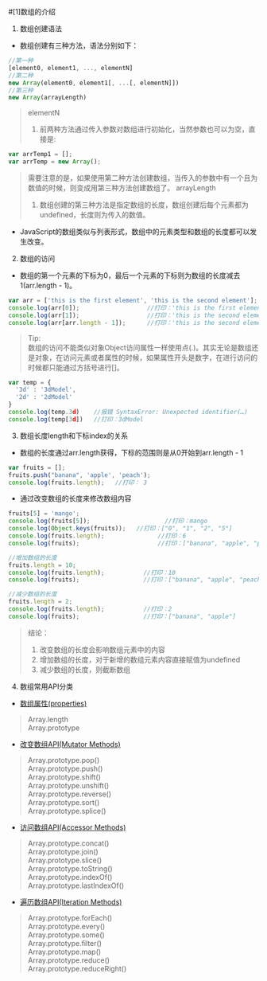 #[1]数组的介绍
1. 数组创建语法  
 * 数组创建有三种方法，语法分别如下：  

  ```JavaScript
  //第一种
  [element0, element1, ..., elementN]
  //第二种
  new Array(element0, element1[, ...[, elementN]])
  //第三种
  new Array(arrayLength)
  ```
  > elementN  
  > 1. 前两种方法通过传入参数对数组进行初始化，当然参数也可以为空，直接是:  
  
  ```JavaScript
  var arrTemp1 = [];
  var arrTemp = new Array();
  ```
  > 需要注意的是，如果使用第二种方法创建数组，当传入的参数中有一个且为数值的时候，则变成用第三种方法创建数组了。
  > arrayLength  
  > 1. 数组创建的第三种方法是指定数组的长度，数组创建后每个元素都为undefined，长度则为传入的数值。  

 * JavaScript的数组类似与列表形式，数组中的元素类型和数组的长度都可以发生改变。  

2. 数组的访问
 * 数组的第一个元素的下标为0，最后一个元素的下标则为数组的长度减去1(arr.length - 1)。  

  ```JavaScript
  var arr = ['this is the first element', 'this is the second element'];
  console.log(arr[0]);                   //打印：'this is the first element'
  console.log(arr[1]);                   //打印：'this is the second element'
  console.log(arr[arr.length - 1]);      //打印：'this is the second element'
  ```
  > Tip:   
  > 数组的访问不能类似对象Object访问属性一样使用点(.)。其实无论是数组还是对象，在访问元素或者属性的时候，如果属性开头是数字，在进行访问的时候都只能通过方括号进行[]。

  ```JavaScript
  var temp = {
  	'3d' : '3dModel',
  	'2d' : '2dModel'
  }
  console.log(temp.3d)	  //报错 SyntaxError: Unexpected identifier(…)
  console.log(temp[3d])   //打印：3dModel
  ```

3. 数组长度length和下标index的关系
 * 数组的长度通过arr.length获得，下标的范围则是从0开始到arr.length - 1  

  ```JavaScript
  var fruits = [];
  fruits.push("banana", 'apple', 'peach');
  console.log(fruits.length); 	//打印： 3
  ```

 * 通过改变数组的长度来修改数组内容

  ```JavaScript
  fruits[5] = 'mango';
  console.log(fruits[5]);				      //打印：mango
  console.log(Object.keys(fruits));	  //打印：["0", "1", "2", "5"]
  console.log(fruits.length);			    //打印：6
  console.log(fruits);				        //打印：["banana", "apple", "peach", undefined × 2, "mango"]
  
  //增加数组的长度
  fruits.length = 10;
  console.log(fruits.length);			//打印：10
  console.log(fruits);				    //打印：["banana", "apple", "peach", undefined × 2, "mango", undefined × 4]
  
  //减少数组的长度
  fruits.length = 2;
  console.log(fruits.length);			//打印：2
  console.log(fruits);				    //打印：["banana", "apple"]
  ```
  > 结论：
  > 1. 改变数组的长度会影响数组元素中的内容
  > 2. 增加数组的长度，对于新增的数组元素内容直接赋值为undefined
  > 3. 减少数组的长度，则截断数组

4. 数组常用API分类  
 * [数组属性(properties)]()
  > Array.length    
  > Array.prototype    

 * [改变数组API(Mutator Methods)]()
  > Array.prototype.pop()  
  > Array.prototype.push()  
  > Array.prototype.shift()    
  > Array.prototype.unshift()  
  > Array.prototype.reverse()  
  > Array.prototype.sort()  
  > Array.prototype.splice()  

 * [访问数组API(Accessor Methods)]()
  > Array.prototype.concat()  
  > Array.prototype.join()  
  > Array.prototype.slice()  
  > Array.prototype.toString()  
  > Array.prototype.indexOf()  
  > Array.prototype.lastIndexOf()  

 * [遍历数组API(Iteration Methods)]()
  > Array.prototype.forEach()  
  > Array.prototype.every()  
  > Array.prototype.some()  
  > Array.prototype.filter()  
  > Array.prototype.map()   
  > Array.prototype.reduce()  
  > Array.prototype.reduceRight()  
